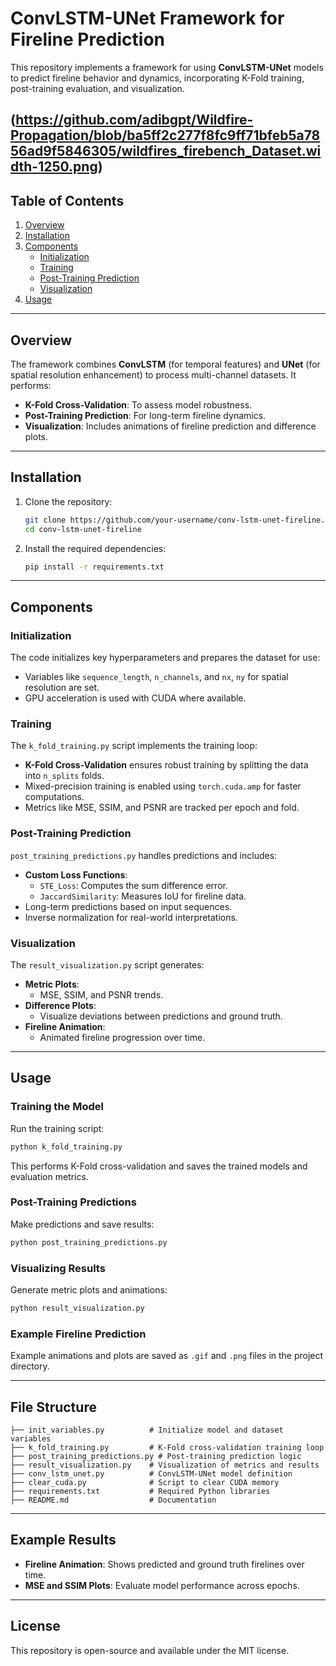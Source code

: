 
# ConvLSTM-UNet Framework for Fireline Prediction

This repository implements a framework for using **ConvLSTM-UNet** models to predict fireline behavior and dynamics, incorporating K-Fold training, post-training evaluation, and visualization.

(https://github.com/adibgpt/Wildfire-Propagation/blob/ba5ff2c277f8fc9ff71bfeb5a7856ad9f5846305/wildfires_firebench_Dataset.width-1250.png)
---

## Table of Contents

1. [Overview](#overview)
2. [Installation](#installation)
3. [Components](#components)
   - [Initialization](#initialization)
   - [Training](#training)
   - [Post-Training Prediction](#post-training-prediction)
   - [Visualization](#visualization)
4. [Usage](#usage)

---

## Overview

The framework combines **ConvLSTM** (for temporal features) and **UNet** (for spatial resolution enhancement) to process multi-channel datasets. It performs:

- **K-Fold Cross-Validation**: To assess model robustness.
- **Post-Training Prediction**: For long-term fireline dynamics.
- **Visualization**: Includes animations of fireline prediction and difference plots.

---

## Installation

1. Clone the repository:

   ```bash
   git clone https://github.com/your-username/conv-lstm-unet-fireline.git
   cd conv-lstm-unet-fireline
   ```

2. Install the required dependencies:

   ```bash
   pip install -r requirements.txt
   ```

---

## Components

### Initialization

The code initializes key hyperparameters and prepares the dataset for use:

- Variables like `sequence_length`, `n_channels`, and `nx`, `ny` for spatial resolution are set.
- GPU acceleration is used with CUDA where available.

### Training

The `k_fold_training.py` script implements the training loop:

- **K-Fold Cross-Validation** ensures robust training by splitting the data into `n_splits` folds.
- Mixed-precision training is enabled using `torch.cuda.amp` for faster computations.
- Metrics like MSE, SSIM, and PSNR are tracked per epoch and fold.

### Post-Training Prediction

`post_training_predictions.py` handles predictions and includes:

- **Custom Loss Functions**:
  - `STE_Loss`: Computes the sum difference error.
  - `JaccardSimilarity`: Measures IoU for fireline data.
- Long-term predictions based on input sequences.
- Inverse normalization for real-world interpretations.

### Visualization

The `result_visualization.py` script generates:

- **Metric Plots**:
  - MSE, SSIM, and PSNR trends.
- **Difference Plots**:
  - Visualize deviations between predictions and ground truth.
- **Fireline Animation**:
  - Animated fireline progression over time.

---

## Usage

### Training the Model

Run the training script:

```bash
python k_fold_training.py
```

This performs K-Fold cross-validation and saves the trained models and evaluation metrics.

### Post-Training Predictions

Make predictions and save results:

```bash
python post_training_predictions.py
```

### Visualizing Results

Generate metric plots and animations:

```bash
python result_visualization.py
```

### Example Fireline Prediction

Example animations and plots are saved as `.gif` and `.png` files in the project directory.

---

## File Structure

```plaintext
├── init_variables.py          # Initialize model and dataset variables
├── k_fold_training.py         # K-Fold cross-validation training loop
├── post_training_predictions.py # Post-training prediction logic
├── result_visualization.py    # Visualization of metrics and results
├── conv_lstm_unet.py          # ConvLSTM-UNet model definition
├── clear_cuda.py              # Script to clear CUDA memory
├── requirements.txt           # Required Python libraries
├── README.md                  # Documentation
```

---

## Example Results

- **Fireline Animation**: Shows predicted and ground truth firelines over time.
- **MSE and SSIM Plots**: Evaluate model performance across epochs.

---

## License

This repository is open-source and available under the MIT license.

